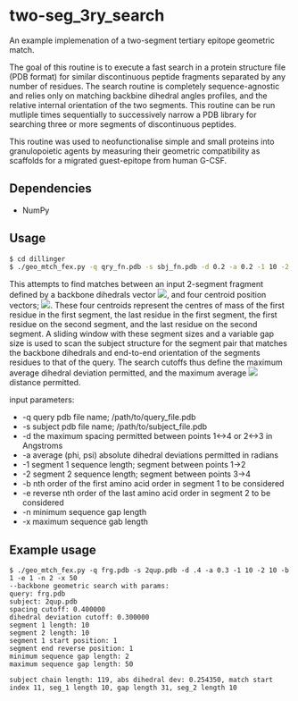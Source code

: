 # two-seg_3ry_search

An example implemenation of a two-segment tertiary epitope geometric match. 

The goal of this routine is to execute a fast search in a protein structure file (PDB format) for similar discontinuous peptide fragments separated by any number of residues. The search routine is completely sequence-agnostic and relies only on matching backbine dihedral angles profiles, and the relative internal orientation of the two segments. This routine can be run mutliple times sequentially to successively narrow a PDB library for searching three or more segments of discontinuous peptides. 

This routine was used to neofunctionalise simple and small proteins into granulopoietic agents by measuring their geometric compatibility as scaffolds for a migrated guest-epitope from human G-CSF.

## Dependencies 

  - NumPy
  
## Usage

```sh
$ cd dillinger
$ ./geo_mtch_fex.py -q qry_fn.pdb -s sbj_fn.pdb -d 0.2 -a 0.2 -1 10 -2 10 -b 1 -e 1 -n 2 -x 50
```
This attempts to find matches between an input 2-segment fragment defined by a backbone dihedrals vector <img src="https://render.githubusercontent.com/render/math?math=(\phi_1, \psi_1, .., \phi_n, \psi_n)">, and four centroid position vectors\; <img src="https://render.githubusercontent.com/render/math?math=\textbf{p_1}, \textbf{p_2},\textbf{p_3}, \textbf{p_4}">. These four centroids represent the centres of mass of the first residue in the first segment, the last residue in the first segment, the first residue on the second segment, and the last residue on the second segment. A sliding window with these segment sizes and a variable gap size is used to scan the subject structure for the segment pair that matches the backbone dihedrals and end-to-end orientation of the segments residues to that of the query. The search cutoffs thus define the maximum average dihedral deviation permitted, and the maximum average <img src="https://render.githubusercontent.com/render/math?math=\textbf{p_{1,2}} \leftrightarrow \textbf{p_{4,3}}"> distance permitted. 


input parameters: 

- -q query pdb file name\; /path/to/query_file.pdb
- -s subject pdb file name; /path/to/subject_file.pdb
- -d the maximum spacing permitted between points 1<->4 or 2<->3 in Angstroms
- -a average (phi, psi) absolute dihedral deviations permitted in radians
- -1 segment 1 sequence length; segment between points 1->2 <int>
- -2 segment 2 sequence length; segment between points 3->4 <int>
- -b nth order of the first amino acid order in segment 1 to be considered <int>
- -e reverse nth order of the last amino acid order in segment 2 to be considered <int>
- -n minimum sequence gap length <int>
- -x maximum sequence gab length <int>

## Example usage

```
$ ./geo_mtch_fex.py -q frg.pdb -s 2qup.pdb -d .4 -a 0.3 -1 10 -2 10 -b 1 -e 1 -n 2 -x 50
--backbone geometric search with params: 
query: frg.pdb 
subject: 2qup.pdb
spacing cutoff: 0.400000
dihedral deviation cutoff: 0.300000
segment 1 length: 10 
segment 2 length: 10 
segment 1 start position: 1 
segment end reverse position: 1
minimum sequence gap length: 2
maximum sequence gap length: 50

subject chain length: 119, abs dihedral dev: 0.254350, match start index 11, seg_1 length 10, gap length 31, seg_2 length 10
```
